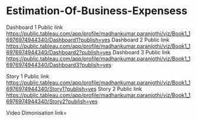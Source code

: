 # Estimation-Of-Business-Expensess


Dashboard 1 Public link https://public.tableau.com/app/profile/madhankumar.paranjothi/viz/Book1_16976974944340/Dashboard1?publish=yes
Dashboard 2 Public link https://public.tableau.com/app/profile/madhankumar.paranjothi/viz/Book1_16976974944340/Dashboard2?publish=yes
Dashboard 3 Public link https://public.tableau.com/app/profile/madhankumar.paranjothi/viz/Book1_16976974944340/Dashboard3?publish=yes

Story 1 Public link https://public.tableau.com/app/profile/madhankumar.paranjothi/viz/Book1_16976974944340/Story1?publish=yes
Story 2 Public link https://public.tableau.com/app/profile/madhankumar.paranjothi/viz/Book1_16976974944340/Story2?publish=yes

Video Dimonisation link=
